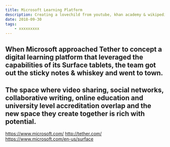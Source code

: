 ```yaml
---
title: Microsoft Learning Platform
description: Creating a lovechild from youtube, khan academy & wikipedia
date: 2018-09-30
tags: 
    - xxxxxxxxx
---
```



When Microsoft approached Tether to concept a digital learning platform that leveraged the capabilities of its Surface tablets, the team got out the sticky notes & whiskey and went to town.
-
The space where video sharing, social networks, collaborative writing, online education and university level accreditation overlap and the new space they create together is rich with potential. 
-

https://www.microsoft.com/
http://tether.com/
https://www.microsoft.com/en-us/surface
